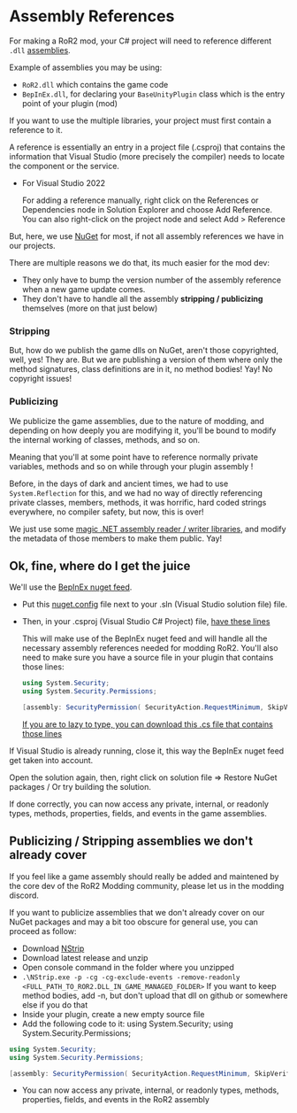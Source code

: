 # Assembly References

For making a RoR2 mod, your C# project will need to reference different `.dll` [assemblies](https://docs.microsoft.com/en-us/dotnet/standard/assembly/).

Example of assemblies you may be using:
- `RoR2.dll` which contains the game code
- `BepInEx.dll`, for declaring your `BaseUnityPlugin` class which is the entry point of your plugin (mod)

If you want to use the multiple libraries, your project must first contain a reference to it.

A reference is essentially an entry in a project file (.csproj) that contains the information that Visual Studio (more precisely the compiler) needs to locate the component or the service.

- For Visual Studio 2022
  
  For adding a reference manually, right click on the References or Dependencies node in Solution Explorer and choose Add Reference. You can also right-click on the project node and select Add > Reference

But, here, we use [NuGet](https://docs.microsoft.com/en-us/nuget/) for most, if not all assembly references we have in our projects.

There are multiple reasons we do that, its much easier for the mod dev:
- They only have to bump the version number of the assembly reference when a new game update comes.
- They don't have to handle all the assembly **stripping / publicizing** themselves (more on that just below)

### Stripping
But, how do we publish the game dlls on NuGet, aren't those copyrighted, well, yes! They are. But we are publishing a version of them where only the method signatures, class definitions are in it, no method bodies! Yay! No copyright issues!

### Publicizing
We publicize the game assemblies, due to the nature of modding, and depending on how deeply you are modifying it, you'll be bound to modify the internal working of classes, methods, and so on.

Meaning that you'll at some point have to reference normally private variables, methods and so on while through your plugin assembly !

Before, in the days of dark and ancient times, we had to use `System.Reflection` for this, and we had no way of directly referencing private classes, members, methods, it was horrific, hard coded strings everywhere, no compiler safety, but now, this is over!

We just use some [magic .NET assembly reader / writer libraries](https://github.com/0xd4d/dnlib), and modify the metadata of those members to make them public. Yay!

## Ok, fine, where do I get the juice

We'll use the [BepInEx nuget feed](https://nuget.bepinex.dev/packages/RiskOfRain2.GameLibs).

- Put this [nuget.config](https://github.com/xiaoxiao921/R2Boilerplate/blob/master/nuget.config) file next to your .sln (Visual Studio solution file) file.
- Then, in your .csproj (Visual Studio C# Project) file, [have these lines](https://github.com/xiaoxiao921/R2Boilerplate/blob/master/ExamplePlugin/ExamplePlugin.csproj#L15-L23)

  This will make use of the BepInEx nuget feed and will handle all the necessary assembly references needed for modding RoR2.
  You'll also need to make sure you have a source file in your plugin that contains those lines:
  ```cs
  using System.Security;
  using System.Security.Permissions;

  [assembly: SecurityPermission( SecurityAction.RequestMinimum, SkipVerification = true )]
  ```
  [If you are to lazy to type, you can download this .cs file that contains those lines](https://github.com/risk-of-thunder/R2API/blob/master/R2API/AssemblyInfo.cs#L12)

If Visual Studio is already running, close it, this way the BepInEx nuget feed get taken into account.

Open the solution again, then, right click on solution file => Restore NuGet packages / Or try building the solution.

If done correctly, you can now access any private, internal, or readonly types, methods, properties, fields, and events in the game assemblies.

## Publicizing / Stripping assemblies we don't already cover

If you feel like a game assembly should really be added and maintened by the core dev of the RoR2 Modding community, please let us in the modding discord.

If you want to publicize assemblies that we don't already cover on our NuGet packages and may a bit too obscure for general use, you can proceed as follow:

- Download [NStrip](https://github.com/BepInEx/NStrip/releases)
- Download latest release and unzip
- Open console command in the folder where you unzipped
- `.\NStrip.exe -p -cg -cg-exclude-events -remove-readonly <FULL_PATH_TO_ROR2.DLL_IN_GAME_MANAGED_FOLDER>`
If you want to keep method bodies, add -n, but don't upload that dll on github or somewhere else if you do that
- Inside your plugin, create a new empty source file
- Add the following code to it:
using System.Security;
using System.Security.Permissions;

```cs
using System.Security;
using System.Security.Permissions;

[assembly: SecurityPermission( SecurityAction.RequestMinimum, SkipVerification = true )]
```

- You can now access any private, internal, or readonly types, methods, properties, fields, and events in the RoR2 assembly